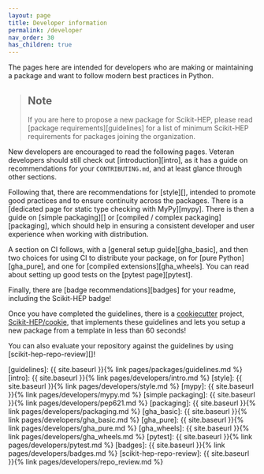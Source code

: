 ```yaml
---
layout: page
title: Developer information
permalink: /developer
nav_order: 30
has_children: true
---
```


The pages here are intended for developers who are making or maintaining a
package and want to follow modern best practices in Python.

> ## Note
>
> If you are here to propose a new package for Scikit-HEP, please read [package
> requirements][guidelines] for a list of minimum Scikit-HEP requirements for
> packages joining the organization.

New developers are encouraged to read the following pages. Veteran developers
should still check out [introduction][intro], as it has a guide on
recommendations for your `CONTRIBUTING.md`, and at least glance through other
sections.

Following that, there are recommendations for [style][], intended to promote
good practices and to ensure continuity across the packages. There is a
[dedicated page for static type checking with MyPy][mypy]. There is then a guide on
[simple packaging][] or [compiled / complex packaging][packaging], which should help
in ensuring a consistent developer and user experience when working with distribution.

A section on CI follows, with a [general setup guide][gha_basic], and then two
choices for using CI to distribute your package, on for [pure
Python][gha_pure], and one for [compiled extensions][gha_wheels]. You can read
about setting up good tests on the [pytest page][pytest].

Finally, there are [badge recommendations][badges] for your readme, including the Scikit-HEP badge!

Once you have completed the guidelines, there is a [cookiecutter][] project, [Scikit-HEP/cookie][], that implements these guidelines and lets you setup a new package from a template in less than 60 seconds!

You can also evaluate your repository against the guidelines by using [scikit-hep-repo-review][]!

[guidelines]: {{ site.baseurl }}{% link pages/packages/guidelines.md %}
[intro]: {{ site.baseurl }}{% link pages/developers/intro.md %}
[style]: {{ site.baseurl }}{% link pages/developers/style.md %}
[mypy]: {{ site.baseurl }}{% link pages/developers/mypy.md %}
[simple packaging]: {{ site.baseurl }}{% link pages/developers/pep621.md %}
[packaging]: {{ site.baseurl }}{% link pages/developers/packaging.md %}
[gha_basic]: {{ site.baseurl }}{% link pages/developers/gha_basic.md %}
[gha_pure]: {{ site.baseurl }}{% link pages/developers/gha_pure.md %}
[gha_wheels]: {{ site.baseurl }}{% link pages/developers/gha_wheels.md %}
[pytest]: {{ site.baseurl }}{% link pages/developers/pytest.md %}
[badges]: {{ site.baseurl }}{% link pages/developers/badges.md %}
[scikit-hep-repo-review]: {{ site.baseurl }}{% link pages/developers/repo_review.md %}

[cookiecutter]: https://cookiecutter.readthedocs.io
[scikit-hep/cookie]: https://github.com/scikit-hep/cookie
